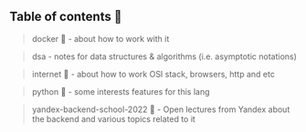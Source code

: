 ## Table of contents 📓

> docker 🐳 - about how to work with it

> dsa - notes for data structures & algorithms (i.e. asymptotic notations)

> internet 🤖 - about how to work OSI stack, browsers, http and etc

> python 🐍 - some interests features for this lang

> yandex-backend-school-2022 🎯 - Open lectures from Yandex about the backend and various topics related to it
